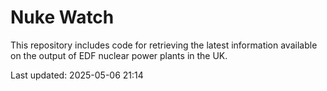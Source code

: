 # Nuke Watch

This repository includes code for retrieving the latest information available on the output of EDF nuclear power plants in the UK.

Last updated: 2025-05-06 21:14